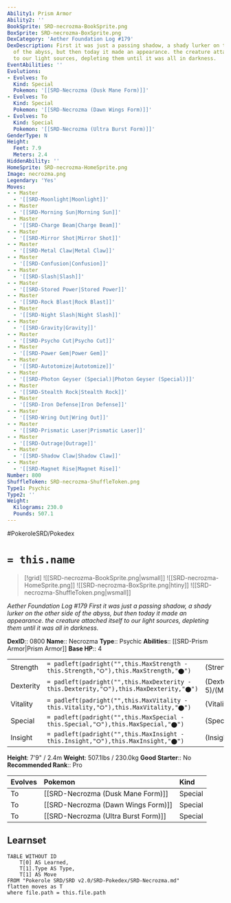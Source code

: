 ```yaml
---
Ability1: Prism Armor
Ability2: ''
BookSprite: SRD-necrozma-BookSprite.png
BoxSprite: SRD-necrozma-BoxSprite.png
DexCategory: 'Aether Foundation Log #179'
DexDescription: First it was just a passing shadow, a shady lurker on the other side
  of the abyss, but then today it made an appearance. the creature attached itself
  to our light sources, depleting them until it was all in darkness.
EventAbilities: ''
Evolutions:
- Evolves: To
  Kind: Special
  Pokemon: '[[SRD-Necrozma (Dusk Mane Form)]]'
- Evolves: To
  Kind: Special
  Pokemon: '[[SRD-Necrozma (Dawn Wings Form)]]'
- Evolves: To
  Kind: Special
  Pokemon: '[[SRD-Necrozma (Ultra Burst Form)]]'
GenderType: N
Height:
  Feet: 7.9
  Meters: 2.4
HiddenAbility: ''
HomeSprite: SRD-necrozma-HomeSprite.png
Image: necrozma.png
Legendary: 'Yes'
Moves:
- - Master
  - '[[SRD-Moonlight|Moonlight]]'
- - Master
  - '[[SRD-Morning Sun|Morning Sun]]'
- - Master
  - '[[SRD-Charge Beam|Charge Beam]]'
- - Master
  - '[[SRD-Mirror Shot|Mirror Shot]]'
- - Master
  - '[[SRD-Metal Claw|Metal Claw]]'
- - Master
  - '[[SRD-Confusion|Confusion]]'
- - Master
  - '[[SRD-Slash|Slash]]'
- - Master
  - '[[SRD-Stored Power|Stored Power]]'
- - Master
  - '[[SRD-Rock Blast|Rock Blast]]'
- - Master
  - '[[SRD-Night Slash|Night Slash]]'
- - Master
  - '[[SRD-Gravity|Gravity]]'
- - Master
  - '[[SRD-Psycho Cut|Psycho Cut]]'
- - Master
  - '[[SRD-Power Gem|Power Gem]]'
- - Master
  - '[[SRD-Autotomize|Autotomize]]'
- - Master
  - '[[SRD-Photon Geyser (Special)|Photon Geyser (Special)]]'
- - Master
  - '[[SRD-Stealth Rock|Stealth Rock]]'
- - Master
  - '[[SRD-Iron Defense|Iron Defense]]'
- - Master
  - '[[SRD-Wring Out|Wring Out]]'
- - Master
  - '[[SRD-Prismatic Laser|Prismatic Laser]]'
- - Master
  - '[[SRD-Outrage|Outrage]]'
- - Master
  - '[[SRD-Shadow Claw|Shadow Claw]]'
- - Master
  - '[[SRD-Magnet Rise|Magnet Rise]]'
Number: 800
ShuffleToken: SRD-necrozma-ShuffleToken.png
Type1: Psychic
Type2: ''
Weight:
  Kilograms: 230.0
  Pounds: 507.1
---
```


#PokeroleSRD/Pokedex

# `= this.name`

> [!grid]
> ![[SRD-necrozma-BookSprite.png|wsmall]]
> ![[SRD-necrozma-HomeSprite.png]]
> ![[SRD-necrozma-BoxSprite.png|htiny]]
> ![[SRD-necrozma-ShuffleToken.png|wsmall]]


*Aether Foundation Log #179*
*First it was just a passing shadow, a shady lurker on the other side of the abyss, but then today it made an appearance. the creature attached itself to our light sources, depleting them until it was all in darkness.*

**DexID**:: 0800
**Name**:: Necrozma
**Type**:: Psychic
**Abilities**:: [[SRD-Prism Armor|Prism Armor]]
**Base HP**:: 4

|           |                                                                                        |                                          |
| --------- | -------------------------------------------------------------------------------------- | ---------------------------------------- |
| Strength  | `= padleft(padright("",this.MaxStrength - this.Strength,"⭘"),this.MaxStrength,"⬤")`    | (Strength::6)/(MaxStrength::6)   |
| Dexterity | `= padleft(padright("",this.MaxDexterity - this.Dexterity,"⭘"),this.MaxDexterity,"⬤")` | (Dexterity:: 5)/(MaxDexterity::5) |
| Vitality  | `= padleft(padright("",this.MaxVitality - this.Vitality,"⭘"),this.MaxVitality,"⬤")`    | (Vitality::6)/(MaxVitality::6)   |
| Special   | `= padleft(padright("",this.MaxSpecial - this.Special,"⭘"),this.MaxSpecial,"⬤")`       | (Special::7)/(MaxSpecial::7)     |
| Insight   | `= padleft(padright("",this.MaxInsight - this.Insight,"⭘"),this.MaxInsight,"⬤")`       | (Insight::5)/(MaxInsight::5)     |

**Height**: 7'9" / 2.4m
**Weight**: 507.1lbs / 230.0kg
**Good Starter**:: No
**Recommended Rank**:: Pro

| Evolves   | Pokemon                             | Kind    |
|:----------|:------------------------------------|:--------|
| To        | [[SRD-Necrozma (Dusk Mane Form)]]   | Special |
| To        | [[SRD-Necrozma (Dawn Wings Form)]]  | Special |
| To        | [[SRD-Necrozma (Ultra Burst Form)]] | Special |

## Learnset

```dataview
TABLE WITHOUT ID
    T[0] AS Learned,
    T[1].Type AS Type,
    T[1] AS Move
FROM "Pokerole SRD/SRD v2.0/SRD-Pokedex/SRD-Necrozma.md"
flatten moves as T
where file.path = this.file.path
```
